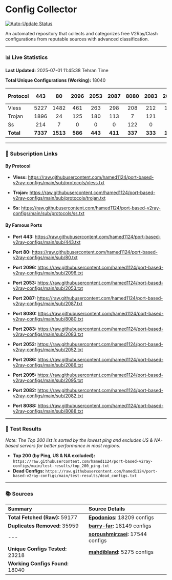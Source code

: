 # Config Collector

[![Auto-Update Status](https://github.com/hamed1124/port-based-v2ray-configs/actions/workflows/main.yml/badge.svg)](https://github.com/hamed1124/port-based-v2ray-configs/actions/workflows/main.yml)

An automated repository that collects and categorizes free V2Ray/Clash configurations from reputable sources with advanced classification.

---

### 📊 Live Statistics

**Last Updated:** 2025-07-01 11:45:38 Tehran Time

**Total Unique Configurations (Working):** 18040

| Protocol | 443 | 80 | 2096 | 2053 | 2087 | 8080 | 2083 | 2052 | 2086 | 2095 | 2082 | 8088 | Other Ports | Total |
|:---| :---: | :---: | :---: | :---: | :---: | :---: | :---: | :---: | :---: | :---: | :---: | :---: |:---:|:---:|
| Vless | 5227 | 1482 | 461 | 263 | 298 | 208 | 212 | 146 | 122 | 119 | 90 | 4 | 5395 | **14027** |
| Trojan | 1896 | 24 | 125 | 180 | 113 | 7 | 121 | 0 | 0 | 0 | 0 | 0 | 532 | **2998** |
| Ss | 214 | 7 | 0 | 0 | 0 | 122 | 0 | 0 | 0 | 0 | 0 | 0 | 672 | **1015** |
| **Total** | **7337** | **1513** | **586** | **443** | **411** | **337** | **333** | **146** | **122** | **119** | **90** | **4** | **6599** | **18040** |

---

### 🚀 Subscription Links

#### By Protocol

- **Vless:**
  https://raw.githubusercontent.com/hamed1124/port-based-v2ray-configs/main/sub/protocols/vless.txt

- **Trojan:**
  https://raw.githubusercontent.com/hamed1124/port-based-v2ray-configs/main/sub/protocols/trojan.txt

- **Ss:**
  https://raw.githubusercontent.com/hamed1124/port-based-v2ray-configs/main/sub/protocols/ss.txt

#### By Famous Ports

- **Port 443:**
  https://raw.githubusercontent.com/hamed1124/port-based-v2ray-configs/main/sub/443.txt

- **Port 80:**
  https://raw.githubusercontent.com/hamed1124/port-based-v2ray-configs/main/sub/80.txt

- **Port 2096:**
  https://raw.githubusercontent.com/hamed1124/port-based-v2ray-configs/main/sub/2096.txt

- **Port 2053:**
  https://raw.githubusercontent.com/hamed1124/port-based-v2ray-configs/main/sub/2053.txt

- **Port 2087:**
  https://raw.githubusercontent.com/hamed1124/port-based-v2ray-configs/main/sub/2087.txt

- **Port 8080:**
  https://raw.githubusercontent.com/hamed1124/port-based-v2ray-configs/main/sub/8080.txt

- **Port 2083:**
  https://raw.githubusercontent.com/hamed1124/port-based-v2ray-configs/main/sub/2083.txt

- **Port 2052:**
  https://raw.githubusercontent.com/hamed1124/port-based-v2ray-configs/main/sub/2052.txt

- **Port 2086:**
  https://raw.githubusercontent.com/hamed1124/port-based-v2ray-configs/main/sub/2086.txt

- **Port 2095:**
  https://raw.githubusercontent.com/hamed1124/port-based-v2ray-configs/main/sub/2095.txt

- **Port 2082:**
  https://raw.githubusercontent.com/hamed1124/port-based-v2ray-configs/main/sub/2082.txt

- **Port 8088:**
  https://raw.githubusercontent.com/hamed1124/port-based-v2ray-configs/main/sub/8088.txt

---

### 🧪 Test Results
*Note: The Top 200 list is sorted by the lowest ping and excludes US & NA-based servers for better performance in most regions.*

- **Top 200 (by Ping, US & NA excluded):** `https://raw.githubusercontent.com/hamed1124/port-based-v2ray-configs/main/test-results/top_200_ping.txt`
- **Dead Configs:** `https://raw.githubusercontent.com/hamed1124/port-based-v2ray-configs/main/test-results/dead_configs.txt`

---

### 📚 Sources

| Summary | Source Details |
|:---|:---|
| **Total Fetched (Raw):** 59177 | **[Epodonios](https://github.com/Epodonios/v2ray-configs):** 18209 configs |
| **Duplicates Removed:** 35959 | **[barry-far](https://github.com/barry-far/V2ray-Config):** 18149 configs |
| --- | **[soroushmirzaei](https://github.com/soroushmirzaei/telegram-configs-collector):** 17544 configs |
| **Unique Configs Tested:** 23218 | **[mahdibland](https://github.com/mahdibland/V2RayAggregator):** 5275 configs |
| **Working Configs Found:** 18040 |  |
